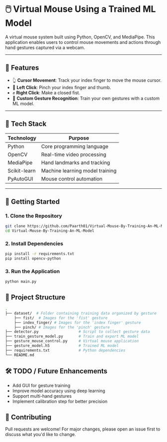 # 🖱️ Virtual Mouse Using a Trained ML Model

A virtual mouse system built using Python, OpenCV, and MediaPipe. This application enables users to control mouse movements and actions through hand gestures captured via a webcam.

---

## 📌 Features

- 👆 **Cursor Movement**: Track your index finger to move the mouse cursor.
- 🤏 **Left Click**: Pinch your index finger and thumb.
- ✊ **Right Click**: Make a closed fist.
- 🧠 **Custom Gesture Recognition**: Train your own gestures with a custom ML model.

---

## 🧰 Tech Stack

| Technology     | Purpose                                |
|----------------|----------------------------------------|
| Python         | Core programming language              |
| OpenCV         | Real-time video processing             |
| MediaPipe      | Hand landmarks and tracking            |
| Scikit-learn   | Machine learning model training        |
| PyAutoGUI      | Mouse control automation               |

---

## 🚀 Getting Started

### 1. Clone the Repository

```bash
git clone https://github.com/Paarth01/Virtual-Mouse-By-Training-An-ML-Model.git
cd Virtual-Mouse-By-Training-An-ML-Model
```

### 2. Install Dependencies

```bash
pip install -r requirements.txt
pip install opencv-python
```

### 3. Run the Application

```bash
python main.py
```

## 📁 Project Structure

```bash
.
├── dataset/  # Folder containing training data organized by gesture
    ├── fist/  # Images for the 'fist' gesture
    ├── index_finger/ # Images for the 'index finger' gesture
    ├── pinch/ # Images for the 'pinch' gesture
├── detector.py                  # Script to collect gesture data
├── train_gesture_model.py       # Train and export ML model
├── gesture_mouse_control.py     # Virtual mouse application
├── gesture_model.h5             # Trained ML model
├── requirements.txt             # Python dependencies
└── README.md
```

## 🛠️ TODO / Future Enhancements

- Add GUI for gesture training
- Improve model accuracy using deep learning
- Support multi-hand gestures
- Implement calibration step for better precision

## 🤝 Contributing
Pull requests are welcome! For major changes, please open an issue first to discuss what you'd like to change.

